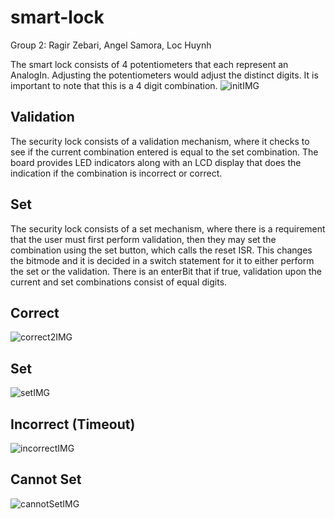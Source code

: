 # smart-lock
Group 2: Ragir Zebari, Angel Samora, Loc Huynh

The smart lock consists of 4 potentiometers that each represent an AnalogIn.
Adjusting the potentiometers would adjust the distinct digits.
It is important to note that this is a 4 digit combination. 
![initIMG](docs/img/init.jpg)

## Validation
The security lock consists of a validation mechanism, where it checks to
see if the current combination entered is equal to the set combination.
The board provides LED indicators along with an LCD display that does the
indication if the combination is incorrect or correct.

## Set
The security lock consists of a set mechanism, where there is a 
requirement that the user must first perform validation, then 
they may set the combination using the set button, which calls the 
reset ISR. This changes the bitmode and it is decided in a switch
statement for it to either perform the set or the validation.
There is an enterBit that if true, validation upon the current
and set combinations consist of equal digits.

## Correct
![correct2IMG](docs/img/correct2.jpg)
## Set
![setIMG](docs/img/set.jpg)
## Incorrect (Timeout)
![incorrectIMG](docs/img/incorrect.jpg)
## Cannot Set
![cannotSetIMG](docs/img/cannotset.jpg)
